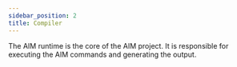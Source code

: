 ```yaml
---
sidebar_position: 2
title: Compiler
---
```


The AIM runtime is the core of the AIM project. It is responsible for executing the AIM commands and generating the output.